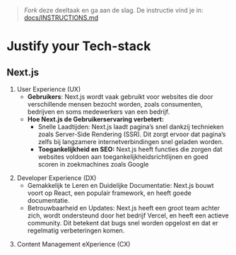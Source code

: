 > _Fork_ deze deeltaak en ga aan de slag. De instructie vind je in: [docs/INSTRUCTIONS.md](https://github.com/fdnd-task/choices-choices-justify-your-tech-stack/blob/main/docs/INSTRUCTIONS.md)

# Justify your Tech-stack
## Next.js


<!-- Schrijf een mooie inleiding, beschrijf minstens de aanleiding - waarom doe je deze opdracht - en de tech-stack die je onderzoekt. Beschrijf daarna heel kort de stappen bij 2, 3, 4 en 5. -->

<!-- Beschrijf in een alinea de conclusie en belangrijkste inzichten met betrekking tot de gebruikservaring (UX) -->
1. User Experience (UX)
   - **Gebruikers**: Next.js wordt vaak gebruikt voor websites die door verschillende mensen bezocht worden, zoals consumenten, bedrijven en soms medewerkers van een bedrijf.
   - **Hoe Next.js de Gebruikerservaring verbetert:**
       - Snelle Laadtijden: Next.js laadt pagina’s snel dankzij technieken zoals Server-Side Rendering (SSR). Dit zorgt ervoor dat pagina’s   zelfs bij langzamere internetverbindingen snel geladen worden.
       - **Toegankelijkheid en SEO:** Next.js heeft functies die zorgen dat websites voldoen aan toegankelijkheidsrichtlijnen en goed scoren in zoekmachines zoals Google

<!-- Beschrijf in een alinea de conclusie en belangrijkste inzichten met betrekking tot de ontwikkelervaring (DX) -->
2. Developer Experience (DX)
   - Gemakkelijk te Leren en Duidelijke Documentatie:  Next.js bouwt voort op React, een populair framework, en heeft goede documentatie. 
   - Betrouwbaarheid en Updates: Next.js heeft een groot team achter zich, wordt ondersteund door het bedrijf Vercel, en heeft een actieve community. Dit betekent dat bugs snel worden opgelost en dat er regelmatig verbeteringen komen. 
<!-- Beschrijf in een alinea de conclusie en belangrijkste inzichten met betrekking tot de content management ervaring (CMX) -->
3. Content Management eXperience (CX) 
<!-- Neem als conclusie een alinea op waarin je de voorwaarden benoemd die deze tech-stack aan de betrokken partijen stelt. -->

>

